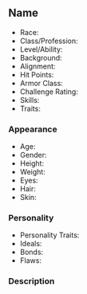 ## Name
- Race: 
- Class/Profession: 
- Level/Ability: 
- Background: 
- Alignment: 
- Hit Points: 
- Armor Class: 
- Challenge Rating: 
- Skills: 
- Traits: 

### Appearance
- Age: 
- Gender: 
- Height: 
- Weight: 
- Eyes: 
- Hair: 
- Skin: 

### Personality
- Personality Traits: 
- Ideals: 
- Bonds: 
- Flaws: 

### Description
